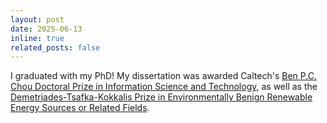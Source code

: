 ```yaml
---
layout: post
date: 2025-06-13
inline: true
related_posts: false
---
```


I graduated with my PhD! My dissertation was awarded Caltech's [Ben P.C. Chou Doctoral Prize in Information Science and Technology](https://www.cms.caltech.edu/academics/honors#ben-p-c-chou-doctoral-prize-in-ist), as well as the [Demetriades-Tsafka-Kokkalis Prize in Environmentally Benign Renewable Energy Sources or Related Fields](https://demetriades.caltech.edu/winners).
